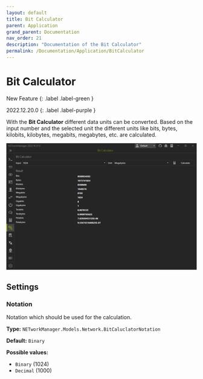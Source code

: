 ```yaml
---
layout: default
title: Bit Calculator
parent: Application
grand_parent: Documentation
nav_order: 21
description: "Documentation of the Bit Calculator"
permalink: /Documentation/Application/BitCalculator
---
```


# Bit Calculator

New Feature
{: .label .label-green }

2022.12.20.0
{: .label .label-purple }

With the **Bit Calculator** different data units can be converted. Based on the input number and the selected unit the different units like bits, bytes, kilobits, kilobytes, megabits, megabytes, etc. are calculated.

![BitCalculator](21_BitCalculator.png)

## Settings

### Notation

Notation which should be used for the calculation.

**Type:** `NETworkManager.Models.Network.BitCaluclatorNotation`

**Default:** `Binary`

**Possible values:**

- `Binary` (1024)
- `Decimal` (1000)

